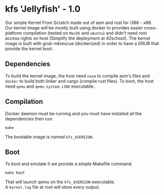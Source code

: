# kfs 'Jellyfish' - 1.0

Our simple Kernel From Scratch made out of asm and rust for i386 - x86.  
Our kernel image will be mostly built using docker to provides easier cross-platform compilation (tested on `MacOS` and `ubuntu`) and didn't need root access rights on host (Simplify the deployment at 42school). The kernel image is built with grub-mkrescue (dockerized) in order to have a GRUB that provide the kernel boot.

## Dependencies
To build the kernel image, the host need `nasm` to compile asm's files and `docker` to build both linker and cargo (compile rust files).
To boot, the host need `qemu` and `qemu-system-i386` executable.

## Compilation
Docker daemon must be running and you must have installed all the dependencies then run:
```
make
```
The bootable image is named `kfs_$VERSION`.

## Boot
To boot and emulate it we provide a simple Makefile command:
```
make boot
```
That will launch qemu on the `kfs_$VERSION` executable.  
A `kernel.log` file at root will store every output.
